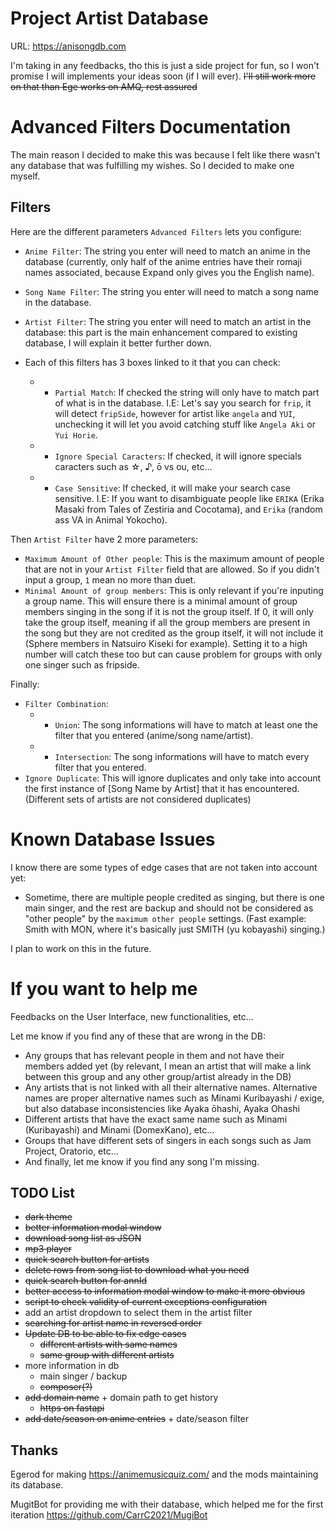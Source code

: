 # Project Artist Database

URL: <https://anisongdb.com>

I'm taking in any feedbacks, tho this is just a side project for fun, so I won't promise I will implements your ideas soon (if I will ever). ~~I'll still work more on that than Ege works on AMQ, rest assured~~

# Advanced Filters Documentation

The main reason I decided to make this was because I felt like there wasn't any database that was fulfilling my wishes. So I decided to make one myself.

## Filters

Here are the different parameters `Advanced Filters` lets you configure:

- `Anime Filter`: The string you enter will need to match an anime in the database (currently, only half of the anime entries have their romaji names associated, because Expand only gives you the English name).
- `Song Name Filter`: The string you enter will need to match a song name in the database.
- `Artist Filter`: The string you enter will need to match an artist in the database: this part is the main enhancement compared to existing database, I will explain it better further down.

- Each of this filters has 3 boxes linked to it that you can check:
    - - `Partial Match`: If checked the string will only have to match part of what is in the database. I.E: Let's say you search for `frip`, it will detect `fripSide`, however for artist like `angela` and `YUI`, unchecking it will let you avoid catching stuff like `Angela Aki` or `Yui Horie`.
    - - `Ignore Special Caracters`: If checked, it will ignore specials caracters such as ☆, ♪, ō vs ou, etc...
    - - `Case Sensitive`: If checked, it will make your search case sensitive. I.E: If you want to disambiguate people like `ERIKA` (Erika Masaki from Tales of Zestiria and Cocotama), and `Erika` (random ass VA in Animal Yokocho).

Then `Artist Filter` have 2 more parameters:

- `Maximum Amount of Other people`: This is the maximum amount of people that are not in your `Artist Filter` field that are allowed. So if you didn't input a group, `1` mean no more than duet.
- `Minimal Amount of group members`: This is only relevant if you're inputing a group name. This will ensure there is a minimal amount of group members singing in the song if it is not the group itself.
  If 0, it will only take the group itself, meaning if all the group members are present in the song but they are not credited as the group itself, it will not include it (Sphere members in Natsuiro Kiseki for example). Setting it to a  high number will catch these too but can cause problem for groups with only one singer such as fripside.

Finally:

- `Filter Combination`:
    - - `Union`: The song informations will have to match at least one the filter that you entered (anime/song name/artist).
    - - `Intersection`: The song informations will have to match every filter that you entered.
- `Ignore Duplicate`: This will ignore duplicates and only take into account the first instance of [Song Name by Artist] that it has encountered. (Different sets of artists are not considered duplicates)

# Known Database Issues

I know there are some types of edge cases that are not taken into account yet:

- Sometime, there are multiple people credited as singing, but there is one main singer, and the rest are backup and should not be considered as "other people" by the `maximum other people` settings. (Fast example: Smith with MON, where it's basically just SMITH (yu kobayashi) singing.)

I plan to work on this in the future.

# If you want to help me

Feedbacks on the User Interface, new functionalities, etc...

Let me know if you find any of these that are wrong in the DB:

- Any groups that has relevant people in them and not have their members added yet (by relevant, I mean an artist that will make a link between this group and any other group/artist already in the DB)
- Any artists that is not linked with all their alternative names. Alternative names are proper alternative names such as Minami Kuribayashi / exige, but also database inconsistencies like Ayaka ōhashi, Ayaka Ohashi
- Different artists that have the exact same name such as Minami (Kuribayashi) and Minami (DomexKano), etc...
- Groups that have different sets of singers in each songs such as Jam Project, Oratorio, etc...
- And finally, let me know if you find any song I'm missing.

## TODO List

- ~~dark theme~~
- ~~better information modal window~~
- ~~download song list as JSON~~
- ~~mp3 player~~
- ~~quick search button for artists~~
- ~~delete rows from song list to download what you need~~
- ~~quick search button for annId~~
- ~~better access to information modal window to make it more obvious~~
- ~~script to check validity of current exceptions configuration~~
- add an artist dropdown to select them in the artist filter
- ~~searching for artist name in reversed order~~
- ~~Update DB to be able to fix edge cases~~
  - ~~different artists with same names~~
  - ~~same group with different artists~~
- more information in db
  - main singer / backup
  - ~~composer(?)~~
- ~~add domain name~~ + domain path to get history
  - ~~https on fastapi~~
- ~~add date/season on anime entries~~ + date/season filter

## Thanks

Egerod for making <https://animemusicquiz.com/> and the mods maintaining its database.

MugitBot for providing me with their database, which helped me for the first iteration <https://github.com/CarrC2021/MugiBot>
